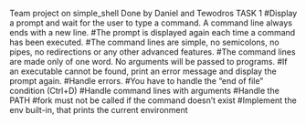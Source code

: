 Team project on simple_shell 
Done by Daniel and Tewodros
TASK 1
#Display a prompt and wait for the user to type a command. A command line always ends with a new line.
#The prompt is displayed again each time a command has been executed.
#The command lines are simple, no semicolons, no pipes, no redirections or any other advanced features.
#The command lines are made only of one word. No arguments will be passed to programs.
#If an executable cannot be found, print an error message and display the prompt again.
#Handle errors.
#You have to handle the “end of file” condition (Ctrl+D)
#Handle command lines with arguments
#Handle the PATH
#fork must not be called if the command doesn’t exist
#Implement the env built-in, that prints the current environment
